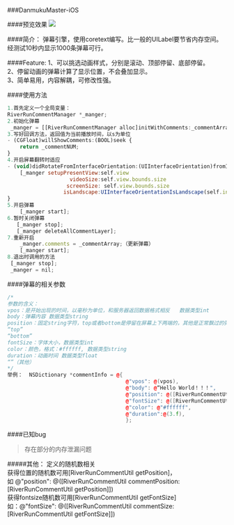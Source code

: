 ###DanmukuMaster-iOS

####预览效果
![](http://g.recordit.co/CsA7KUkQJH.gif)  

####简介：
弹幕引擎，使用coretext编写。比一般的UILabel要节省内存空间。经测试10秒内显示1000条弹幕可行。  

####Feature:
1、可以挑选动画样式，分别是滚动、顶部停留、底部停留。  
2、停留动画的弹幕计算了显示位置，不会叠加显示。  
3、简单易用，内容解耦，可修改性强。  

####使用方法
```javascript
1.首先定义一个全局变量：  
RiverRunCommentManager *_manger;  
2.初始化弹幕
 _manger = [[RiverRunCommentManager alloc]initWithComments:_commentArray delegate:self andPresentView:self.view videoSize:self.view.bounds.size screenSize:self.view.bounds.size isLandscape:UIInterfaceOrientationIsLandscape(self.interfaceOrientation)];
3.写好回调方法，返回值为当前播放时间，以s为单位
- (CGFloat)willShowComments:(BOOL)seek {
    return _commentNUM;
}
4.开启屏幕翻转时适应
- (void)didRotateFromInterfaceOrientation:(UIInterfaceOrientation)fromInterfaceOrientation {
    [_manger setupPresentView:self.view
                    videoSize:self.view.bounds.size
                   screenSize: self.view.bounds.size
                  isLandscape:UIInterfaceOrientationIsLandscape(self.interfaceOrientation)];
}
5.开启弹幕
    [_manger start];
6.暂时关闭弹幕 
   [_manger stop];
   [_manger deleteAllCommentLayer];
7.重新开启
    _manger.comments = _commentArray;（更新弹幕）
    [_manger start];
8.退出时调用的方法
 [_manger stop];
 _manger = nil;
```

####弹幕的相关参数
```c++
/*
参数的含义：
vpos：是开始出现的时间，以毫秒为单位，和服务器返回数据格式相反   数据类型int
body：弹幕内容 数据类型string
position：固定string字符，top或者bottom是停留在屏幕上下两端的，其他是正常飘过的弹幕  
“top” 	
“bottom” 
fontSize：字体大小，数据类型int
color：颜色，格式：#ffffff, 数据类型string
duration：动画时间 数据类型float
“”（其他）  
*/
举例：  NSDictionary *commentInfo = @{
                                      @"vpos": @(vpos),
                                      @"body": @“Hello World！！！",
                                      @"position": @([RiverRunCommentUtil commentPosition:[self getPosition]]),
                                      @"fontSize": @([RiverRunCommentUtil commentSize:[self getFontSize]]),
                                      @"color": @"#ffffff",
                                      @"duration":@(3.f),
                                      };
```

####已知bug
>存在部分的内存泄漏问题


#####其他：
定义的随机数相关  
获得位置的随机数可用[RiverRunCommentUtil getPosition]，  
如  @"position": @([RiverRunCommentUtil commentPosition:[RiverRunCommentUtil getPosition]])  
获得fontsize随机数可用[RiverRunCommentUtil getFontSize]  
如：@"fontSize": @([RiverRunCommentUtil commentSize:[RiverRunCommentUtil getFontSize]])  




